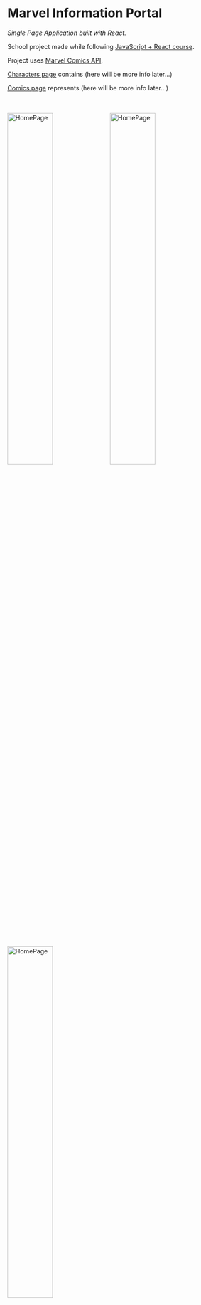 #  Marvel Information Portal

_Single Page Application built with React._

School project made while following [JavaScript + React course].

Project uses [Marvel Comics API].

[Characters page] contains (here will be more info later...)

[Comics page] represents (here will be more info later...)

<br><br>
<img width="45%" alt="HomePage" src="../main/screenshots/captureweb.jpeg">
<img width="45%" alt="HomePage" src="../main/screenshots/capturewebcomics.jpeg">
<br><br><br><br><br><br><br><br>
<img width="45%" alt="HomePage" src="../main/screenshots/capturewebonecomic.jpeg">
<br><br>

## Demo

 [Marvel Information Portal]

## Features

- Here will be "Feature 1";
- Here will be "Feature 2";
- Here will be "Feature 3";

## Tech stack

&nbsp;&nbsp;&nbsp;&nbsp;&check;&nbsp;&nbsp; React<br>
&nbsp;&nbsp;&nbsp;&nbsp;&check;&nbsp;&nbsp; Functional Components<br>
&nbsp;&nbsp;&nbsp;&nbsp;&check;&nbsp;&nbsp; Custom Hooks<br>
&nbsp;&nbsp;&nbsp;&nbsp;&check;&nbsp;&nbsp; SASS<br>
&nbsp;&nbsp;&nbsp;&nbsp;&check;&nbsp;&nbsp; Fetch API, Get and Post requests<br>
&nbsp;&nbsp;&nbsp;&nbsp;&check;&nbsp;&nbsp; React Router<br>
&nbsp;&nbsp;&nbsp;&nbsp;&check;&nbsp;&nbsp; Redux<br>

## Installation

The following commands install and run the development version:

```bash
# Clone this repository
$ git clone https://github.com/AlenaGM/marvel.git)
# Go into the repository
$ cd flashcards-app
# Install dependencies
$ npm install
# Run the app
$ npm start
```
<br><br>
  
  \* _Learning Project: Udemy [JavaScript + React course] by Ivan Petrychenko_ 
  
   [Marvel Information Portal]: <https://alenagm.github.io/marvel/>
   [Characters page]: <https://alenagm.github.io/marvel/>
   [Comics page]: <https://alenagm.github.io/marvel/>
   [JavaScript + React course]: <https://www.udemy.com/course/javascript_full/>
   [Marvel Comics API]: <https://developer.marvel.com/>
